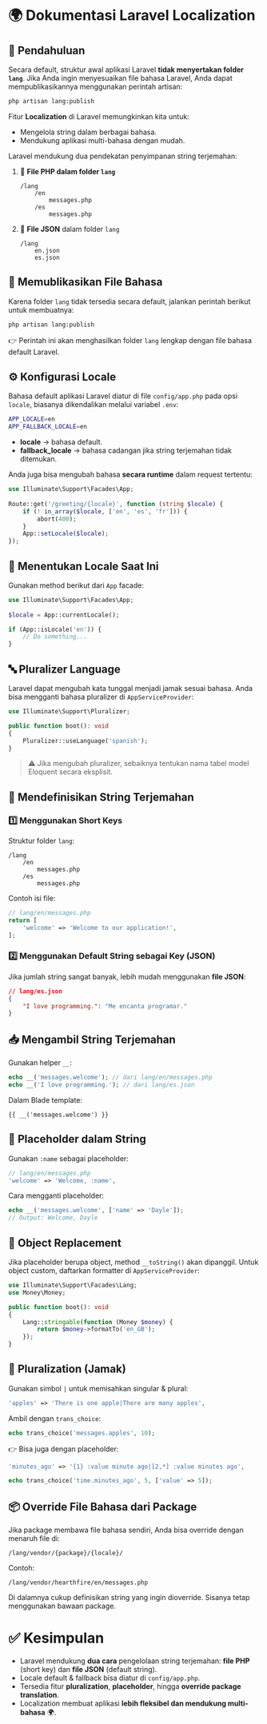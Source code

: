 # 🌍 Dokumentasi Laravel Localization

## 📌 Pendahuluan

Secara default, struktur awal aplikasi Laravel **tidak menyertakan folder `lang`**.
Jika Anda ingin menyesuaikan file bahasa Laravel, Anda dapat mempublikasikannya menggunakan perintah artisan:

```bash
php artisan lang:publish
```

Fitur **Localization** di Laravel memungkinkan kita untuk:

* Mengelola string dalam berbagai bahasa.
* Mendukung aplikasi multi-bahasa dengan mudah.

Laravel mendukung dua pendekatan penyimpanan string terjemahan:

1. 📁 **File PHP dalam folder `lang`**

   ```
   /lang
       /en
           messages.php
       /es
           messages.php
   ```
2. 📄 **File JSON** dalam folder `lang`

   ```
   /lang
       en.json
       es.json
   ```



## 📂 Memublikasikan File Bahasa

Karena folder `lang` tidak tersedia secara default, jalankan perintah berikut untuk membuatnya:

```bash
php artisan lang:publish
```

👉 Perintah ini akan menghasilkan folder `lang` lengkap dengan file bahasa default Laravel.



## ⚙️ Konfigurasi Locale

Bahasa default aplikasi Laravel diatur di file `config/app.php` pada opsi `locale`, biasanya dikendalikan melalui variabel `.env`:

```bash
APP_LOCALE=en
APP_FALLBACK_LOCALE=en
```

* **locale** → bahasa default.
* **fallback\_locale** → bahasa cadangan jika string terjemahan tidak ditemukan.

Anda juga bisa mengubah bahasa **secara runtime** dalam request tertentu:

```php
use Illuminate\Support\Facades\App;
 
Route::get('/greeting/{locale}', function (string $locale) {
    if (! in_array($locale, ['en', 'es', 'fr'])) {
        abort(400);
    }
    App::setLocale($locale);
});
```



## 🔎 Menentukan Locale Saat Ini

Gunakan method berikut dari `App` facade:

```php
use Illuminate\Support\Facades\App;
 
$locale = App::currentLocale();

if (App::isLocale('en')) {
    // Do something...
}
```



## 🔤 Pluralizer Language

Laravel dapat mengubah kata tunggal menjadi jamak sesuai bahasa. Anda bisa mengganti bahasa pluralizer di `AppServiceProvider`:

```php
use Illuminate\Support\Pluralizer;

public function boot(): void
{
    Pluralizer::useLanguage('spanish');
}
```

> ⚠️ Jika mengubah pluralizer, sebaiknya tentukan nama tabel model Eloquent secara eksplisit.



## 📝 Mendefinisikan String Terjemahan

### 1️⃣ Menggunakan **Short Keys**

Struktur folder `lang`:

```
/lang
    /en
        messages.php
    /es
        messages.php
```

Contoh isi file:

```php
// lang/en/messages.php
return [
    'welcome' => 'Welcome to our application!',
];
```



### 2️⃣ Menggunakan **Default String sebagai Key (JSON)**

Jika jumlah string sangat banyak, lebih mudah menggunakan **file JSON**:

```json
// lang/es.json
{
    "I love programming.": "Me encanta programar."
}
```



## 📥 Mengambil String Terjemahan

Gunakan helper `__`:

```php
echo __('messages.welcome'); // dari lang/en/messages.php
echo __('I love programming.'); // dari lang/es.json
```

Dalam Blade template:

```blade
{{ __('messages.welcome') }}
```



## 🔄 Placeholder dalam String

Gunakan `:name` sebagai placeholder:

```php
// lang/en/messages.php
'welcome' => 'Welcome, :name',
```

Cara mengganti placeholder:

```php
echo __('messages.welcome', ['name' => 'Dayle']);
// Output: Welcome, Dayle
```



## 🧩 Object Replacement

Jika placeholder berupa object, method `__toString()` akan dipanggil.
Untuk object custom, daftarkan formatter di `AppServiceProvider`:

```php
use Illuminate\Support\Facades\Lang;
use Money\Money;

public function boot(): void
{
    Lang::stringable(function (Money $money) {
        return $money->formatTo('en_GB');
    });
}
```



## 🍎 Pluralization (Jamak)

Gunakan simbol `|` untuk memisahkan singular & plural:

```php
'apples' => 'There is one apple|There are many apples',
```

Ambil dengan `trans_choice`:

```php
echo trans_choice('messages.apples', 10);
```

👉 Bisa juga dengan placeholder:

```php
'minutes_ago' => '{1} :value minute ago|[2,*] :value minutes ago',

echo trans_choice('time.minutes_ago', 5, ['value' => 5]);
```



## 📦 Override File Bahasa dari Package

Jika package membawa file bahasa sendiri, Anda bisa override dengan menaruh file di:

```
/lang/vendor/{package}/{locale}/
```

Contoh:

```
/lang/vendor/hearthfire/en/messages.php
```

Di dalamnya cukup definisikan string yang ingin dioverride. Sisanya tetap menggunakan bawaan package.



# ✅ Kesimpulan

* Laravel mendukung **dua cara** pengelolaan string terjemahan: **file PHP** (short key) dan **file JSON** (default string).
* Locale default & fallback bisa diatur di `config/app.php`.
* Tersedia fitur **pluralization**, **placeholder**, hingga **override package translation**.
* Localization membuat aplikasi **lebih fleksibel dan mendukung multi-bahasa** 🌍.


